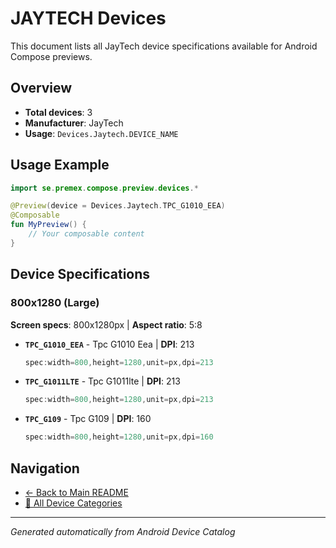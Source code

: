 # JAYTECH Devices

This document lists all JayTech device specifications available for Android Compose previews.

## Overview

- **Total devices**: 3
- **Manufacturer**: JayTech
- **Usage**: `Devices.Jaytech.DEVICE_NAME`

## Usage Example

```kotlin
import se.premex.compose.preview.devices.*

@Preview(device = Devices.Jaytech.TPC_G1010_EEA)
@Composable
fun MyPreview() {
    // Your composable content
}
```

## Device Specifications

### 800x1280 (Large)

**Screen specs**: 800x1280px | **Aspect ratio**: 5:8

- **`TPC_G1010_EEA`** - Tpc G1010 Eea | **DPI**: 213
  ```kotlin
  spec:width=800,height=1280,unit=px,dpi=213
  ```

- **`TPC_G1011LTE`** - Tpc G1011lte | **DPI**: 213
  ```kotlin
  spec:width=800,height=1280,unit=px,dpi=213
  ```

- **`TPC_G109`** - Tpc G109 | **DPI**: 160
  ```kotlin
  spec:width=800,height=1280,unit=px,dpi=160
  ```

## Navigation

- [← Back to Main README](../../README.md)
- [📱 All Device Categories](../README.md)

---
*Generated automatically from Android Device Catalog*
